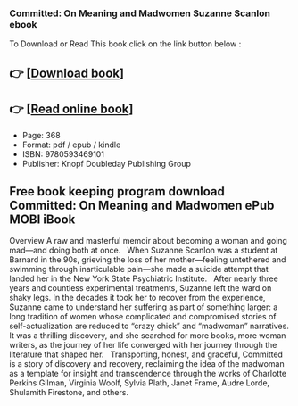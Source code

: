 ### Committed: On Meaning and Madwomen Suzanne Scanlon ebook

To Download or Read This book click on the link button below :

## 👉  [**[Download book](http://get-pdfs.com/download.php?group=book&from=github.com&id=706838&lnk=1061 "Download book")**]

## 👉  [**[Read online book](http://get-pdfs.com/download.php?group=book&from=github.com&id=706838&lnk=1061 "Read online book")**]


* Page: 368
* Format: pdf / epub / kindle
* ISBN: 9780593469101
* Publisher: Knopf Doubleday Publishing Group



## Free book keeping program download Committed: On Meaning and Madwomen ePub MOBI iBook


Overview
A raw and masterful memoir about becoming a woman and going mad—and doing both at once.
  
 When Suzanne Scanlon was a student at Barnard in the 90s, grieving the loss of her mother—feeling untethered and swimming through inarticulable pain—she made a suicide attempt that landed her in the New York State Psychiatric Institute.
  
 After nearly three years and countless experimental treatments, Suzanne left the ward on shaky legs. In the decades it took her to recover from the experience, Suzanne came to understand her suffering as part of something larger: a long tradition of women whose complicated and compromised stories of self-actualization are reduced to “crazy chick” and “madwoman” narratives. It was a thrilling discovery, and she searched for more books, more woman writers, as the journey of her life converged with her journey through the literature that shaped her.
  
 Transporting, honest, and graceful, Committed is a story of discovery and recovery, reclaiming the idea of the madwoman as a template for insight and transcendence through the works of Charlotte Perkins Gilman, Virginia Woolf, Sylvia Plath, Janet Frame, Audre Lorde, Shulamith Firestone, and others.



